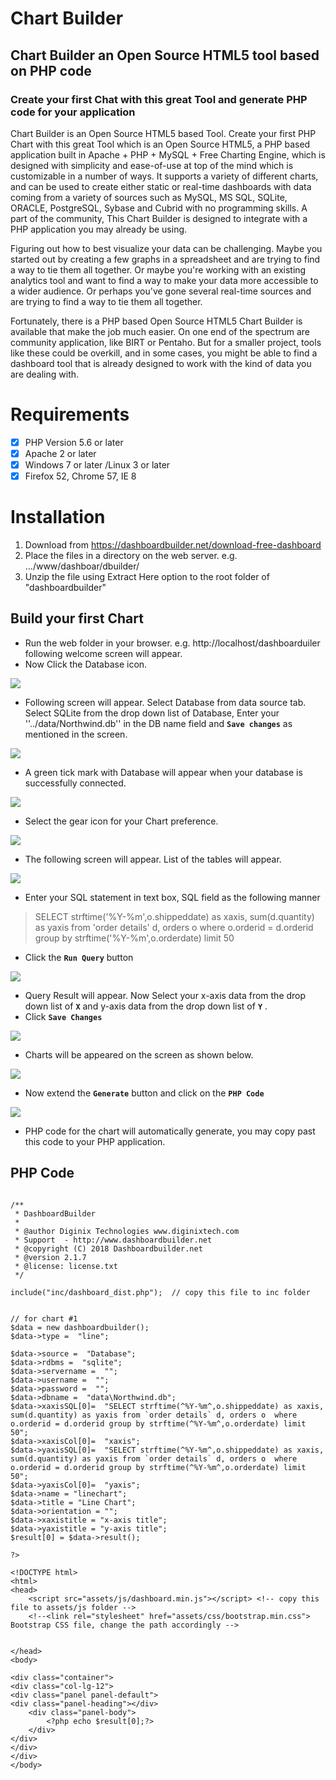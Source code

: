 # Chart Builder
## Chart Builder an Open Source HTML5 tool based on PHP code
### Create your first Chat with this great Tool and generate PHP code for your application 
Chart Builder is an Open Source HTML5 based Tool. Create your first PHP Chart with this great Tool which is an Open Source HTML5, a PHP based application built in Apache + PHP + MySQL + Free Charting Engine, which is designed with simplicity and ease-of-use at top of the mind which is customizable in a number of ways. It supports a variety of different charts, and can be used to create either static or real-time dashboards with data coming from a variety of sources such as MySQL, MS SQL, SQLite, ORACLE, PostgreSQL, Sybase and Cubrid with no programming skills. A part of the community, This Chart Builder is designed to integrate with a PHP application you may already be using.

Figuring out how to best visualize your data can be challenging. Maybe you started out by creating a few graphs in a spreadsheet and are trying to find a way to tie them all together. Or maybe you're working with an existing analytics tool and want to find a way to make your data more accessible to a wider audience. Or perhaps you've gone several real-time sources and are trying to find a way to tie them all together.

Fortunately, there is a PHP based Open Source HTML5 Chart Builder is available that make the job much easier. On one end of the spectrum are community application, like BIRT or Pentaho. But for a smaller project, tools like these could be overkill, and in some cases, you might be able to find a dashboard tool that is already designed to work with the kind of data you are dealing with.


Requirements
==
- [x] PHP Version 5.6 or later
- [x] Apache 2 or later
- [x] Windows 7 or later /Linux 3 or later
- [x] Firefox 52, Chrome 57, IE 8

Installation
==
1. Download from https://dashboardbuilder.net/download-free-dashboard
2. Place the files in a directory on the web server. e.g. …/www/dashboar/dbuilder/
3. Unzip  the file using Extract Here option to the root folder of "dashboardbuilder"

## Build your first Chart
- Run the web folder in your browser. e.g. http://localhost/dashboarduiler following welcome screen will appear.
- Now Click the Database icon.

<img src="https://raw.githubusercontent.com/DashboardBuilder/chart-builder/master/php-dashboard-screen1.png"/>


- Following screen will appear. Select Database from data source tab. Select SQLite from the drop down list of Database, Enter your ''../data/Northwind.db'' in the DB name field and **``Save changes``** as mentioned in the screen.

<img src="https://raw.githubusercontent.com/DashboardBuilder/chart-builder/master/php-dashboard-screen5.png"/>

- A green tick mark with Database  will appear when your database is successfully connected.

<img src="https://raw.githubusercontent.com/DashboardBuilder/chart-builder/master/php-dashboard-screen7.png"/>

- Select the gear icon for your Chart preference.

<img src="https://raw.githubusercontent.com/DashboardBuilder/chart-builder/master/php-dashboard-screen8.png"/>

- The following screen will appear. List of the tables will appear.

<img src="https://raw.githubusercontent.com/DashboardBuilder/chart-builder/master/php-dashboard-screen8b.png"/>

- Enter your SQL statement in text box, SQL field as the following manner

> SELECT strftime('%Y-%m',o.shippeddate) as xaxis, sum(d.quantity) as yaxis from 'order details' d, orders o where o.orderid = d.orderid group by strftime('%Y-%m',o.orderdate) limit 50 

- Click the **``Run Query``** button

<img src="https://raw.githubusercontent.com/DashboardBuilder/chart-builder/master/php-dashboard-screen8c.png"/>


- Query Result will appear. Now Select your x-axis data from the drop down list of **``X``**  and y-axis data from the drop down list of **``Y``** .
- Click **``Save Changes``**

<img src="https://raw.githubusercontent.com/DashboardBuilder/chart-builder/master/php-dashboard-screen9.png"/>

- Charts will be appeared on the screen as shown below.

<img src="https://raw.githubusercontent.com/DashboardBuilder/chart-builder/master/php-dashboard-screen0.png"/>

- Now extend the **``Generate``** button and click on the **``PHP Code``**

<img src="https://raw.githubusercontent.com/DashboardBuilder/chart-builder/master/php-dashboard-screen9c.png"/>

- PHP code for the chart will automatically generate, you may copy past this code to your PHP application.

## PHP Code

```

/**
 * DashboardBuilder
 *
 * @author Diginix Technologies www.diginixtech.com
 * Support  - http://www.dashboardbuilder.net
 * @copyright (C) 2018 Dashboardbuilder.net
 * @version 2.1.7
 * @license: license.txt
 */

include("inc/dashboard_dist.php");  // copy this file to inc folder 


// for chart #1
$data = new dashboardbuilder(); 
$data->type =  "line";

$data->source =  "Database"; 
$data->rdbms =  "sqlite"; 
$data->servername =  "";
$data->username =  "";
$data->password =  "";
$data->dbname =  "data\Northwind.db";
$data->xaxisSQL[0]=  "SELECT strftime(^%Y-%m^,o.shippeddate) as xaxis, sum(d.quantity) as yaxis from `order details` d, orders o  where o.orderid = d.orderid group by strftime(^%Y-%m^,o.orderdate) limit 50";
$data->xaxisCol[0]=  "xaxis";
$data->yaxisSQL[0]=  "SELECT strftime(^%Y-%m^,o.shippeddate) as xaxis, sum(d.quantity) as yaxis from `order details` d, orders o  where o.orderid = d.orderid group by strftime(^%Y-%m^,o.orderdate) limit 50";
$data->yaxisCol[0]=  "yaxis";
$data->name = "linechart";
$data->title = "Line Chart";
$data->orientation = "";
$data->xaxistitle = "x-axis title";
$data->yaxistitle = "y-axis title";
$result[0] = $data->result();

?>

<!DOCTYPE html>
<html> 
<head> 
	<script src="assets/js/dashboard.min.js"></script> <!-- copy this file to assets/js folder --> 
	<!--<link rel="stylesheet" href="assets/css/bootstrap.min.css"> Bootstrap CSS file, change the path accordingly --> 


</head>
<body> 

<div class="container">
<div class="col-lg-12">
<div class="panel panel-default">
<div class="panel-heading"></div>
    <div class="panel-body">
        <?php echo $result[0];?>
    </div>
</div>
</div>
</div>
</body>
```
